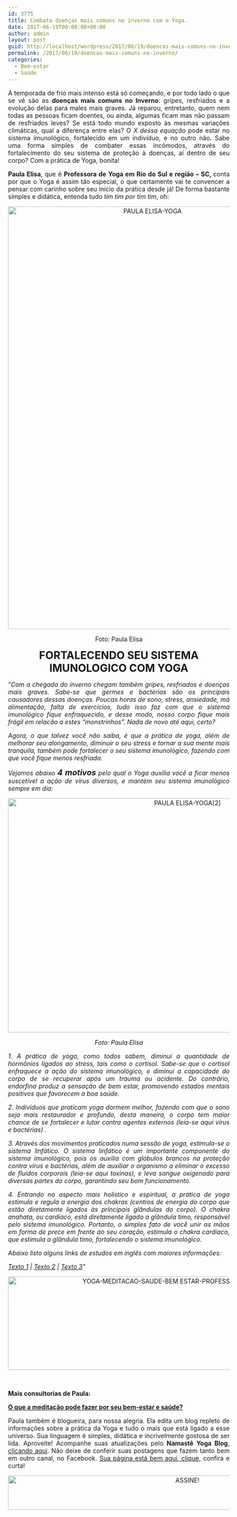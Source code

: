 ```yaml
---
id: 3775
title: Combata doenças mais comuns no inverno com o Yoga.
date: 2017-06-19T00:00:00+00:00
author: admin
layout: post
guid: http://localhost/wordpress/2017/06/19/doencas-mais-comuns-no-inverno/
permalink: /2017/06/19/doencas-mais-comuns-no-inverno/
categories:
  - Bem-estar
  - Saúde
---
```

<p style="text-align: justify;">
  A temporada de frio mais intenso está só começando, e por todo lado o que se vê são as <strong>doenças mais comuns no Inverno</strong>: gripes, resfriados e a evolução delas para males mais graves. Já reparou, entretanto, quem nem todas as pessoas ficam doentes, ou ainda, algumas ficam mas não passam de resfriados leves? Se está todo mundo exposto às mesmas variações climáticas, qual a diferença entre elas? O <em>X dessa equação</em> pode estar no sistema imunológico, fortalecido em um indivíduo, e no outro não. Sabe uma forma simples de combater essas incômodos, através do fortalecimento do seu sistema de proteção à doenças, aí dentro de seu corpo? Com a prática de Yoga, bonita!
</p>

<p style="text-align: justify;">
  <strong>Paula Elisa</strong>, que é <strong>Professora de Yoga em Rio do Sul e região &#8211; SC, </strong>conta por que o Yoga é assim tão especial, o que certamente vai te convencer a pensar com carinho sobre seu início da prática desde já! De forma bastante simples e didática, entenda tudo <em>tim tim por tim tim</em>, oh:
</p>

<p align="center">
  <img class="alignnone size-full wp-image-13912" src="http://www.trololodemulher.com.br/blog/wp-content/uploads/2017/06/PAULA-ELISA-YOGA.jpg" alt="PAULA ELISA-YOGA" width="641" height="960" />
</p>

<p align="center">
  Foto: Paula Elisa
</p>

<p align="center">
  <strong><span style="font-size: x-large;">FORTALECENDO SEU SISTEMA IMUNOLOGICO COM YOGA</span></strong>
</p>

<p style="text-align: justify;" align="justify">
  “<em>Com a chegada do inverno chegam também gripes, resfriados e doenças mais graves. Sabe-se que germes e bactérias são os principais causadores dessas doenças. Poucas horas de sono, stress, ansiedade, má alimentação, falta de exercícios, tudo isso faz com que o sistema imunológico fique enfraquecido, e desse modo, nosso corpo fique mais frágil em relacão a estes “monstrinhos”. Nada de novo até aqui, certo? </em>
</p>

<p style="text-align: justify;" align="justify">
  <em>Agora, o que talvez você não saiba, é que a prática de yoga, além de melhorar seu alongamento, diminuir o seu stress e tornar a sua mente mais tranquila, também pode fortalecer o seu sistema imunológico, fazendo com que você fique menos resfriada. </em>
</p>

<p style="text-align: justify;" align="justify">
  <em>Vejamos abaixo <strong><span style="font-size: large;">4 motivos</span></strong> pelo qual o Yoga auxilia você a ficar menos suscetível a ação de vírus diversos, e mantém seu sistema imunológico sempre em dia:</em><span style="font-family: inherit; font-style: inherit; font-weight: inherit;"> </span>
</p>

<p align="center">
  <img class="alignnone size-full wp-image-13913" src="http://www.trololodemulher.com.br/blog/wp-content/uploads/2017/06/PAULA-ELISA-YOGA2.jpg" alt="PAULA ELISA-YOGA[2]" width="800" height="532" />
</p>

<p align="center">
  <em>Foto: Paula Elisa</em>
</p>

<p align="justify">
  <em>1. A prática de yoga, como todos sabem, diminui a quantidade de hormônios ligados ao stress, tais como o cortisol. Sabe-se que o cortisol enfraquece a ação do sistema imunológico, e diminui a capacidade do corpo de se recuperar após um trauma ou acidente. Do contrário, endorfina produz a sensação de bem estar, promovendo estados mentais positivos que favorecem a boa saúde. </em>
</p>

<p align="justify">
  <em>2. Indivíduos que praticam yoga dormem melhor, fazendo com que o sono seja mais restaurador e profundo, desta maneira, o corpo tem maior chance de se fortalecer e lutar contra agentes externos (leia-se aqui vírus e bactérias) . </em>
</p>

<p align="justify">
  <em>3. Através dos movimentos praticados numa sessão de yoga, estimula-se o sistema linfático. O sistema linfático é um importante componente do sistema imunológico, pois os auxilia com glóbulos brancos na proteção contra vírus e bactérias, além de auxiliar o organismo a eliminar o excesso de fluidos corporais (leia-se aqui toxinas), e leva sangue oxigenado para diversas partes do corpo, garantindo seu bom funcionamento. </em>
</p>

<p align="justify">
  <em>4. Entrando no aspecto mais holístico e espiritual, a prática de yoga estimula e regula a energia dos chakras (centros de energia do corpo que estão diretamente ligados às principais glândulas do corpo). O chakra anahata, ou cardíaco, está diretamente ligado a glândula timo, responsável pelo sistema imunológico. Portanto, o simples fato de você unir as mãos em forma de prece em frente ao seu coração, estimula o chakra cardíaco, que estimula a glândula timo, fortalecendo o sistema imunológico. </em>
</p>

<p align="justify">
  <em>Abaixo listo alguns links de estudos em inglês com maiores informações: </em>
</p>

<p align="justify">
  <a href="https://www.ncbi.nlm.nih.gov/pubmed/26181573" target="_blank"><em>Texto 1</em></a><em> | </em><a href="https://www.ncbi.nlm.nih.gov/pmc/articles/PMC3099098/" target="_blank"><em>Texto 2</em></a><em> | </em><a href="https://www.ncbi.nlm.nih.gov/pmc/articles/PMC4623627/" target="_blank"><em>Texto 3</em></a><em>”</em>
</p>

<p align="center">
  <img class="alignnone size-full wp-image-10568" src="http://www.trololodemulher.com.br/blog/wp-content/uploads/2014/11/YOGA-MEDITACAO-SAUDE-BEM-ESTAR-PROFESSORA-PAULA-ELISA2.png" alt="YOGA-MEDITACAO-SAUDE-BEM ESTAR-PROFESSORA-PAULA ELISA[2]" width="800" height="212" />
</p>

&nbsp;

**Mais consultorias de Paula:**

<a href="http://www.trololodemulher.com.br/2014/11/07/meditacao-bem-estar-saude/" target="_blank"><strong>O que a meditação pode fazer por seu bem-estar e saúde?</strong></a>

<p align="justify">
  Paula também é blogueira, para nossa alegria. Ela edita um blog repleto de informações sobre a prática da Yoga e tudo o mais que está ligado a esse universo. Sua linguagem é simples, didática e incrivelmente gostosa de ser lida. Aproveite! Acompanhe suas atualizações pelo <strong>Namastê Yoga Blog</strong>, <a href="http://www.namasteyoga.com.br/" target="_blank">clicando aqui</a>. Não deixe de conferir suas postagens que fazem tanto bem em outro canal, no Facebook. <a href="https://www.facebook.com/namasteyoga2" target="_blank">Sua página está bem aqui, clique</a>, confira e curta!
</p>

<p align="center">
  <a href="http://feedburner.google.com/fb/a/mailverify?uri=blogbichafemea&loc=pt_BR" target="_blank"><img class="alignnone size-full wp-image-10439" src="http://www.trololodemulher.com.br/blog/wp-content/uploads/2014/09/ASSINE.png" alt="ASSINE!" width="800" height="78" /></a>
</p>

<p align="justify">